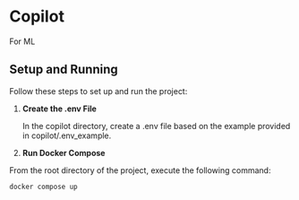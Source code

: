 # Copilot
For ML

## Setup and Running

Follow these steps to set up and run the project:

1. **Create the .env File**

   In the copilot directory, create a .env file based on the example provided in copilot/.env_example.

2. **Run Docker Compose**

From the root directory of the project, execute the following command:

    docker compose up

